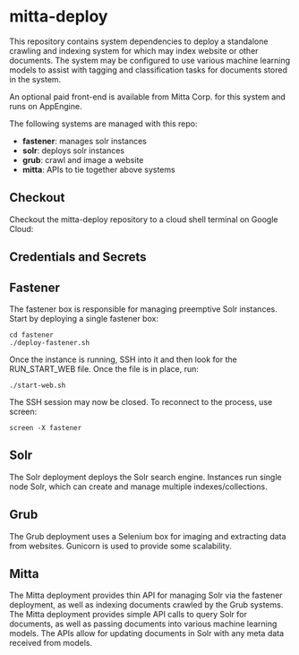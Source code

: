 # mitta-deploy
This repository contains system dependencies to deploy a standalone crawling and indexing system for which may index website or other documents. The system may be configured to use various machine learning models to assist with tagging and classification tasks for documents stored in the system.

An optional paid front-end is available from Mitta Corp. for this system and runs on AppEngine.

The following systems are managed with this repo:

- **fastener**: manages solr instances
- **solr**: deploys solr instances
- **grub**: crawl and image a website
- **mitta**: APIs to tie together above systems

## Checkout
Checkout the mitta-deploy repository to a cloud shell terminal on Google Cloud:

## Credentials and Secrets


## Fastener
The fastener box is responsible for managing preemptive Solr instances. Start by deploying a single fastener box:

```
cd fastener
./deploy-fastener.sh
```

Once the instance is running, SSH into it and then look for the RUN_START_WEB file. Once the file is in place, run:

```
./start-web.sh
```

The SSH session may now be closed. To reconnect to the process, use screen:

```
screen -X fastener
```

## Solr
The Solr deployment deploys the Solr search engine. Instances run single node Solr, which can create and manage multiple indexes/collections.

## Grub
The Grub deployment uses a Selenium box for imaging and extracting data from websites. Gunicorn is used to provide some scalability.

## Mitta
The Mitta deployment provides thin API for managing Solr via the fastener deployment, as well as indexing documents crawled by the Grub systems. The Mitta deployment provides simple API calls to query Solr for documents, as well as passing documents into various machine learning models. The APIs allow for updating documents in Solr with any meta data received from models.

